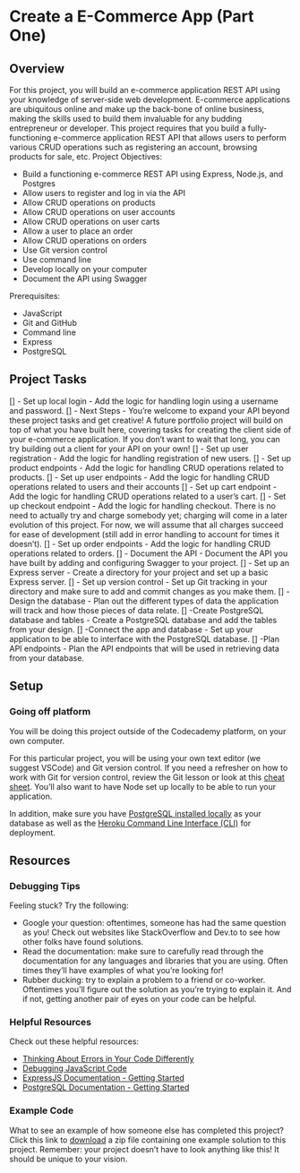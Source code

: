 # Create a E-Commerce App (Part One)

## Overview
For this project, you will build an e-commerce application REST API using your knowledge of server-side web development. E-commerce applications are ubiquitous online and make up the back-bone of online business, making the skills used to build them invaluable for any budding entrepreneur or developer. This project requires that you build a fully-functioning e-commerce application REST API that allows users to perform various CRUD operations such as registering an account, browsing products for sale, etc.
Project Objectives:
* Build a functioning e-commerce REST API using Express, Node.js, and Postgres
* Allow users to register and log in via the API
* Allow CRUD operations on products
* Allow CRUD operations on user accounts
* Allow CRUD operations on user carts
* Allow a user to place an order
* Allow CRUD operations on orders
* Use Git version control
* Use command line
* Develop locally on your computer
* Document the API using Swagger

Prerequisites:
* JavaScript
* Git and GitHub
* Command line
* Express
* PostgreSQL

## Project Tasks
[] - Set up local login - Add the logic for handling login using a username and password.
[] - Next Steps - You’re welcome to expand your API beyond these project tasks and get creative! A future portfolio project will build on top of what you have built here, covering tasks for creating the client side of your e-commerce application. If you don’t want to wait that long, you can try building out a client for your API on your own!
[] - Set up user registration - Add the logic for handling registration of new users.
[] - Set up product endpoints - Add the logic for handling CRUD operations related to products.
[] - Set up user endpoints - Add the logic for handling CRUD operations related to users and their accounts
[] - Set up cart endpoint - Add the logic for handling CRUD operations related to a user’s cart.
[] - Set up checkout endpoint - Add the logic for handling checkout. There is no need to actually try and charge somebody yet; charging will come in a later evolution of this project. For now, we will assume that all charges succeed for ease of development (still add in error handling to account for times it doesn’t).
[] - Set up order endpoints - Add the logic for handling CRUD operations related to orders.
[] - Document the API - Document the API you have built by adding and configuring Swagger to your project.
[] - Set up an Express server - Create a directory for your project and set up a basic Express server.
[] - Set up version control - Set up Git tracking in your directory and make sure to add and commit changes as you make them.
[] -Design the database - Plan out the different types of data the application will track and how those pieces of data relate.
[] -Create PostgreSQL database and tables - Create a PostgreSQL database and add the tables from your design.
[] -Connect the app and database - Set up your application to be able to interface with the PostgreSQL database.
[] -Plan API endpoints - Plan the API endpoints that will be used in retrieving data from your database.

## Setup
### Going off platform

You will be doing this project outside of the Codecademy platform, on your own computer.

For this particular project, you will be using your own text editor (we suggest VSCode) and Git version control. If you need a refresher on how to work with Git for version control, review the Git lesson or look at this [cheat sheet](https://education.github.com/git-cheat-sheet-education.pdf). You’ll also want to have Node set up locally to be able to run your application.

In addition, make sure you have [PostgreSQL installed locally](https://www.codecademy.com/paths/full-stack-engineer-career-path/tracks/fscp-postgresql-database/modules/fscp-setting-up-postgresql/articles/installing-and-using-postgresql-locally) as your database as well as the [Heroku Command Line Interface (CLI)](https://devcenter.heroku.com/articles/heroku-cli) for deployment.

## Resources
### Debugging Tips

Feeling stuck? Try the following:
* Google your question: oftentimes, someone has had the same question as you! Check out websites like StackOverflow and Dev.to to see how other folks have found solutions.
* Read the documentation: make sure to carefully read through the documentation for any languages and libraries that you are using. Often times they’ll have examples of what you’re looking for!
* Rubber ducking: try to explain a problem to a friend or co-worker. Oftentimes you’ll figure out the solution as you’re trying to explain it. And if not, getting another pair of eyes on your code can be helpful.

### Helpful Resources

Check out these helpful resources:
* [Thinking About Errors in Your Code Differently](https://www.codecademy.com/content-items/673d70052fe5627f2222ab7840b4c5db)
* [Debugging JavaScript Code](https://www.codecademy.com/content-items/e8a7f4f36eae1c4ee642af3cea4bfb4a/exercises/debugging-overview)
* [ExpressJS Documentation - Getting Started](https://expressjs.com/en/starter/installing.html)
* [PostgreSQL Documentation - Getting Started](https://www.postgresql.org/docs/current/tutorial-start.html)

### Example Code
What to see an example of how someone else has completed this project? Click this link to [download](https://static-assets.codecademy.com/Paths/full-stack-career-path/portfolio-projects/e-commerce-rest-api/codecademy-ecommerce-rest-api-master.zip) a zip file containing one example solution to this project. Remember: your project doesn’t have to look anything like this! It should be unique to your vision.


